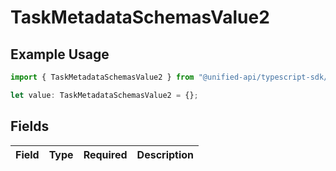 # TaskMetadataSchemasValue2

## Example Usage

```typescript
import { TaskMetadataSchemasValue2 } from "@unified-api/typescript-sdk/sdk/models/shared";

let value: TaskMetadataSchemasValue2 = {};
```

## Fields

| Field       | Type        | Required    | Description |
| ----------- | ----------- | ----------- | ----------- |